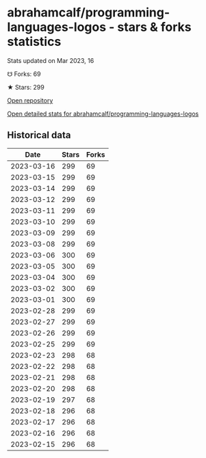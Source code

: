 # abrahamcalf/programming-languages-logos - stars & forks statistics

Stats updated on Mar 2023, 16

☋ Forks: 69

★ Stars: 299

[Open repository](https://github.com/abrahamcalf/programming-languages-logos)

[Open detailed stats for abrahamcalf/programming-languages-logos](https://reviewgithub.com/rep/abrahamcalf/programming-languages-logos)

## Historical data
| Date | Stars | Forks |
|------|-------|-------|
| 2023-03-16 | 299 | 69 | 
| 2023-03-15 | 299 | 69 | 
| 2023-03-14 | 299 | 69 | 
| 2023-03-12 | 299 | 69 | 
| 2023-03-11 | 299 | 69 | 
| 2023-03-10 | 299 | 69 | 
| 2023-03-09 | 299 | 69 | 
| 2023-03-08 | 299 | 69 | 
| 2023-03-06 | 300 | 69 | 
| 2023-03-05 | 300 | 69 | 
| 2023-03-04 | 300 | 69 | 
| 2023-03-02 | 300 | 69 | 
| 2023-03-01 | 300 | 69 | 
| 2023-02-28 | 299 | 69 | 
| 2023-02-27 | 299 | 69 | 
| 2023-02-26 | 299 | 69 | 
| 2023-02-25 | 299 | 69 | 
| 2023-02-23 | 298 | 68 | 
| 2023-02-22 | 298 | 68 | 
| 2023-02-21 | 298 | 68 | 
| 2023-02-20 | 298 | 68 | 
| 2023-02-19 | 297 | 68 | 
| 2023-02-18 | 296 | 68 | 
| 2023-02-17 | 296 | 68 | 
| 2023-02-16 | 296 | 68 | 
| 2023-02-15 | 296 | 68 | 

